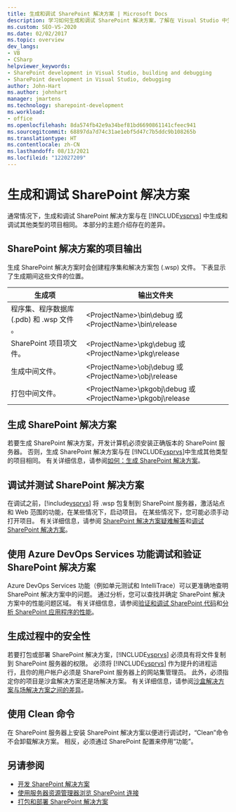 ```yaml
---
title: 生成和调试 SharePoint 解决方案 | Microsoft Docs
description: 学习如何生成和调试 SharePoint 解决方案，了解在 Visual Studio 中生成和构建其他类型的项目时有何不同。
ms.custom: SEO-VS-2020
ms.date: 02/02/2017
ms.topic: overview
dev_langs:
- VB
- CSharp
helpviewer_keywords:
- SharePoint development in Visual Studio, building and debugging
- SharePoint development in Visual Studio, debugging
author: John-Hart
ms.author: johnhart
manager: jmartens
ms.technology: sharepoint-development
ms.workload:
- office
ms.openlocfilehash: 8da574fb42e9a34bef81bd6690861141cfeec941
ms.sourcegitcommit: 68897da7d74c31ae1ebf5d47c7b5ddc9b108265b
ms.translationtype: HT
ms.contentlocale: zh-CN
ms.lasthandoff: 08/13/2021
ms.locfileid: "122027209"
---
```

# <a name="build-and-debug-sharepoint-solutions"></a>生成和调试 SharePoint 解决方案
  通常情况下，生成和调试 SharePoint 解决方案与在 [!INCLUDE[vsprvs](../sharepoint/includes/vsprvs-md.md)] 中生成和调试其他类型的项目相同。 本部分的主题介绍存在的差异。

## <a name="project-output-for-sharepoint-solutions"></a>SharePoint 解决方案的项目输出
 生成 SharePoint 解决方案时会创建程序集和解决方案包 (.wsp) 文件。 下表显示了生成期间这些文件的位置。

|生成项|输出文件夹|
|----------------|-------------------|
|程序集、程序数据库 (.pdb) 和 .wsp 文件 。|\<ProjectName>\bin\debug 或 \<ProjectName>\bin\release |
|SharePoint 项目项文件。|\<ProjectName>\pkg\debug 或 \<ProjectName>\pkg\release |
|生成中间文件。|\<ProjectName>\obj\debug 或 \<ProjectName>\obj\release |
|打包中间文件。|\<ProjectName>\pkgobj\debug 或 \<ProjectName>\pkgobj\release |

## <a name="build-sharepoint-solutions"></a>生成 SharePoint 解决方案
 若要生成 SharePoint 解决方案，开发计算机必须安装正确版本的 SharePoint 服务器。 否则，生成 SharePoint 解决方案与在 [!INCLUDE[vsprvs](../sharepoint/includes/vsprvs-md.md)]中生成其他类型的项目相同。 有关详细信息，请参阅[如何：生成 SharePoint 解决方案](../sharepoint/how-to-build-sharepoint-solutions.md)。

## <a name="debug-and-test-sharepoint-solutions"></a>调试并测试 SharePoint 解决方案
 在调试之前，[!include[vsprvs](../sharepoint/includes/vsprvs-md.md)] 将 .wsp 包复制到 SharePoint 服务器，激活站点和 Web 范围的功能，在某些情况下，启动项目。 在某些情况下，您可能必须手动打开项目。 有关详细信息，请参阅 [SharePoint 解决方案疑难解答](../sharepoint/troubleshooting-sharepoint-solutions.md)和[调试 SharePoint 解决方案](../sharepoint/debugging-sharepoint-solutions.md)。

## <a name="debug-and-verify-sharepoint-solutions-by-using-azure-devops-services-features"></a>使用 Azure DevOps Services 功能调试和验证 SharePoint 解决方案
 Azure DevOps Services 功能（例如单元测试和 IntelliTrace）可以更准确地查明 SharePoint 解决方案中的问题。 通过分析，您可以查找并确定 SharePoint 解决方案中的性能问题区域。 有关详细信息，请参阅[验证和调试 SharePoint 代码](../sharepoint/verifying-and-debugging-sharepoint-code.md)和[分析 SharePoint 应用程序的性能](../sharepoint/profiling-the-performance-of-sharepoint-applications.md)。

## <a name="security-during-the-build-process"></a>生成过程中的安全性
 若要打包或部署 SharePoint 解决方案，[!INCLUDE[vsprvs](../sharepoint/includes/vsprvs-md.md)] 必须具有将文件复制到 SharePoint 服务器的权限。 必须将 [!INCLUDE[vsprvs](../sharepoint/includes/vsprvs-md.md)] 作为提升的进程运行，且你的用户帐户必须是 SharePoint 服务器上的网站集管理员。 此外，必须指定你的项目是沙盒解决方案还是场解决方案。 有关详细信息，请参阅[沙盒解决方案与场解决方案之间的差异](../sharepoint/differences-between-sandboxed-and-farm-solutions.md)。

## <a name="using-the-clean-command"></a>使用 Clean 命令
 在 SharePoint 服务器上安装 SharePoint 解决方案以便进行调试时，“Clean”命令不会卸载解决方案。 相反，必须通过 SharePoint 配置来停用“功能”。

## <a name="see-also"></a>另请参阅
- [开发 SharePoint 解决方案](../sharepoint/developing-sharepoint-solutions.md)
- [使用服务器资源管理器浏览 SharePoint 连接](../sharepoint/browsing-sharepoint-connections-using-server-explorer.md)
- [打包和部署 SharePoint 解决方案](../sharepoint/packaging-and-deploying-sharepoint-solutions.md)
